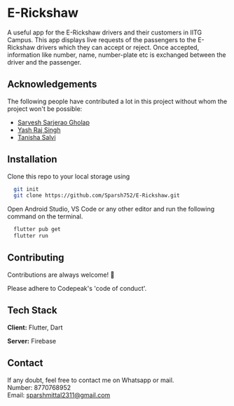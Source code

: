 # E-Rickshaw

A useful app for the E-Rickshaw drivers and their customers in IITG Campus. This app displays live requests of the passengers to the E-Rickshaw drivers which they can accept or reject. Once accepted, information like number, name, number-plate etc is exchanged between the driver and the passenger. 

## Acknowledgements

The following people have contributed a lot in this project without whom the project won't be possible:
<ul>
  <li><a href="https://github.com/sarg19">Sarvesh Sarjerao Gholap</a></li>
  <li><a href="https://github.com/Yash-jar">Yash Raj Singh</a></li>
  <li><a href="https://github.com/tanisha-salvi">Tanisha Salvi</a></li>
</ul>

## Installation

Clone this repo to your local storage using

```bash
  git init
  git clone https://github.com/Sparsh752/E-Rickshaw.git
```

Open Android Studio, VS Code or any other editor and run the following command on the terminal.

```bash
  flutter pub get 
  flutter run
```

## Contributing

Contributions are always welcome! :tada:

Please adhere to Codepeak's 'code of conduct'.

## Tech Stack

**Client:** Flutter, Dart

**Server:** Firebase

## Contact

If any doubt, feel free to contact me on Whatsapp or mail. <br/>
Number: 8770768952 <br/>
Email: sparshmittal2311@gmail.com
